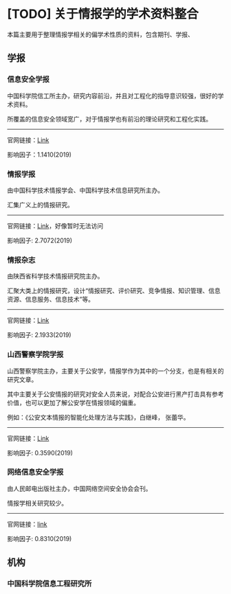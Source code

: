# [TODO] 关于情报学的学术资料整合

本篇主要用于整理情报学相关的偏学术性质的资料，包含期刊、学报、

## 学报

### 信息安全学报

中国科学院信工所主办，研究内容前沿，并且对工程化的指导意识较强，很好的学术资料。

所覆盖的信息安全领域宽广，对于情报学也有前沿的理论研究和工程化实践。

---

官网链接：[Link](http://jcs.iie.ac.cn/xxaqxb/ch/index.aspx)

影响因子：1.1410(2019)



### 情报学报

由中国科学技术情报学会、中国科学技术信息研究所主办。

汇集广义上的情报研究。

---

官网链接：[Link](http://qbxb.istic.ac.cn/)，好像暂时无法访问

影响因子: 2.7072(2019)



### 情报杂志

由陕西省科学技术情报研究院主办。

汇聚大类上的情报研究，设计“情报研究、评价研究、竞争情报、知识管理、信息资源、信息服务、信息技术”等。

---

官网链接：[Link](http://www.qbzz.org/)

影响因子: 2.1933(2019) 



### 山西警察学院学报

山西警察学院主办，主要关于公安学，情报学作为其中的一个分支，也是有相关的研究文章。

其中主要关于公安情报的研究对安全人员来说，对配合公安进行黑产打击具有参考价值，也可以更加了解公安学在情报领域的偏重。

例如：《公安文本情报的智能化处理方法与实践》，白继峰， 张蕾华。

---

官网链接：[Link](http://jgsx.chinajournal.net.cn/)

影响因子: 0.3590(2019) 



### 网络信息安全学报

由人民邮电出版社主办，中国网络空间安全协会会刊。

情报学相关研究较少。

---

官网链接：[link](http://www.cjnis.com.cn/)

影响因子: 0.8310(2019) 






## 机构

### 中国科学院信息工程研究所

